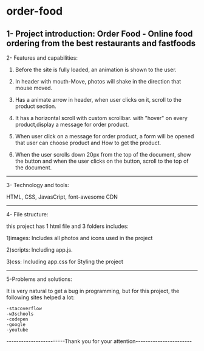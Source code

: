 # order-food

1- Project introduction: Order Food - Online food ordering from
the best restaurants and fastfoods
-------------------------------------------------------------------
2- Features and capabilities:

1) Before the site is fully loaded, an  animation is shown to the user.

2) In header with mouth-Move, photos will shake in the direction that mouse moved. 

3) Has a animate arrow in header, when user clicks on it, scroll to the product section.

4) It has a horizontal scroll with custom scrollbar. with "hover" on every product,display a message for order product.

5) When user click on a message for order product, a form will be opened that user can choose product and How to get the product.

6) When the user scrolls down 20px from the top of the document, show the button and when the user clicks on the button, scroll to the top of the document.

-------------------------------------------------------------------
3- Technology and tools:

HTML, CSS, JavasCript, font-awesome CDN 

-------------------------------------------------------------------
4- File structure:

this project has 1 html file and 3 folders includes:

1)images: Includes all photos and icons used in the project

2)scripts: Including app.js.

3)css: Including app.css for Styling the project

-------------------------------------------------------------------
5-Problems and solutions:

It is very natural to get a bug in programming, but for this project, the following sites helped a lot:

	-stacoverflow
	-w3schools 
	-codepen
	-google
	-youtube

------------------------Thank you for your attention-----------------------
